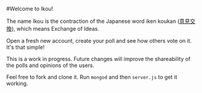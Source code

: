 
#Welcome to Ikou!

The name Ikou is the contraction of the Japanese word iken koukan ([意見交換](http://jisho.org/search/%E6%84%8F%E8%A6%8B%E4%BA%A4%E6%8F%9B)), which means Exchange of Ideas.

Open a fresh new account, create your poll and see how others vote on it. It's that simple!

This is a work in progress. Future changes will improve the shareability of the polls and opinions of the users.

Feel free to fork and clone it. Run `mongod` and then `server.js` to get it working.